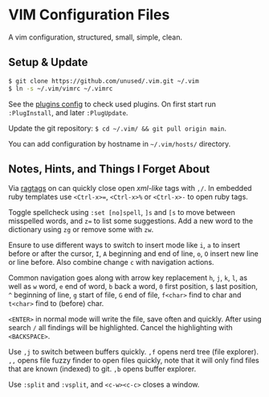 
# VIM Configuration Files

A vim configuration, structured, small, simple, clean.

## Setup & Update

```sh
$ git clone https://github.com/unused/.vim.git ~/.vim
$ ln -s ~/.vim/vimrc ~/.vimrc
```

See the [plugins config](/config/plugins.vim) to check used plugins. On first
start run `:PlugInstall`, and later `:PlugUpdate`.

Update the git repository: `$ cd ~/.vim/ && git pull origin main`.

You can add configuration by hostname in `~/.vim/hosts/` directory.

## Notes, Hints, and Things I Forget About

Via [ragtags](https://github.com/tpope/vim-ragtag) on can quickly close open
_xml-like_ tags with `,/`. In embedded ruby templates use `<Ctrl-x>=`,
`<Ctrl-x>%` or `<Ctrl-x>-` to open ruby tags.

Toggle spellcheck using `:set [no]spell`, `]s` and `[s` to move between
misspelled words, and `z=` to list some suggestions. Add a new word to the
dictionary using `zg` or remove some with `zw`.

Ensure to use different ways to switch to insert mode like `i`, `a` to insert
before or after the cursor, `I`, `A` beginning and end of line, `o`, `O` insert
new line or line before. Also combine change `c` with navigation actions.

Common navigation goes along with arrow key replacement `h`, `j`, `k`, `l`, as
well as `w` word, `e` end of word, `b` back a word, `0` first position, `$`
last position, `^` beginning of line, `g` start of file, `G` end of file,
`f<char>` find to char and `t<char>` find to (before) char.

`<ENTER>` in normal mode will write the file, save often and quickly. After
using search `/` all findings will be highlighted. Cancel the highlighting
with `<BACKSPACE>`.

Use `,j` to switch between buffers quickly. `,f` opens nerd tree (file
explorer). `,,` opens file fuzzy finder to open files quickly, note that it
will only find files that are known (indexed) to git. `,b` opens buffer
explorer.

Use `:split` and `:vsplit`, and `<c-w><c-c>` closes a window.

